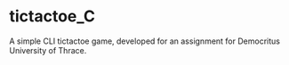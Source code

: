 # tictactoe_C
A simple CLI tictactoe game, developed for an assignment for Democritus University of Thrace.
